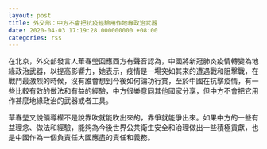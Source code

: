 ```yaml
---
layout: post
title: 外交部：中方不會把抗疫經驗用作地緣政治武器
date: 2020-04-03 17:19:28.000000000 +08:00
categories: rss
---
```


在北京，外交部發言人華春瑩回應西方有聲音認為，中國將新冠肺炎疫情轉變為地緣政治武器，以提高影響力，她表示，疫情是一場突如其來的遭遇戰和阻擊戰，在戰鬥最激烈的時候，沒有誰會想到今後如何論功行賞，至於中國在抗擊疫情，有一些比較有效的做法和有益的經驗，中方很樂意同其他國家分享，但中方不會把它用作甚麼地緣政治的武器或者工具。

華春瑩又說領導權不是說靠吹就能吹出來的，靠爭就能爭出來。如果中方的一些有益理念、做法和經驗，能夠為今後世界公共衛生安全和治理做出一些積極貢獻，也是中國作為一個負責任大國應盡的責任和義務。
